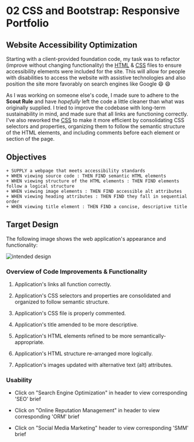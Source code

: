 # 02 CSS and Bootstrap: Responsive Portfolio

## Website Accessibility Optimization

Starting with a client-provided foundation code, my task was to refactor (improve without changing functionality) the <a href="https://github.com/MissNG-Git/BCS_Code-Refactor/blob/main/Develop/index.html">HTML</a> & <a href="https://github.com/MissNG-Git/BCS_Code-Refactor/blob/main/Develop/assets/css/style.css">CSS</a> files to ensure accessibility elements were included for the site. This will allow for people with disabilities to access the website with assistive technologies and also position the site more favorably on search engines like Google 😄 :smile: 

As I was working on someone else's code, I made sure to adhere to the **Scout Rule** and have *hopefully* left the code a little cleaner than what was originally supplied. I tried to improve the codebase with long-term sustainability in mind, and made sure that all links are functioning correctly. I've also reworked the <a href="https://github.com/MissNG-Git/BCS_Code-Refactor/blob/main/Develop/assets/css/style.css">CSS</a> to make it more efficient by consolidating CSS selectors and properties, organizing them to follow the semantic structure of the HTML elements, and including comments before each element or section of the page.

## Objectives
```
+ SUPPLY a webpage that meets accessibility standards
+ WHEN viewing source code : THEN FIND semantic HTML elements
+ WHEN viewing structure of the HTML elements : THEN FIND elements follow a logical structure
+ WHEN viewing image elements : THEN FIND accessible alt attributes
+ WHEN viewing heading attributes : THEN FIND they fall in sequential order
+ WHEN viewing title element : THEN FIND a concise, descriptive title
```

## Target Design

The following image shows the web application's appearance and functionality:

![intended design](./Assets/01-html-css-git-homework-demo.png)

### Overview of Code Improvements & Functionality

1. Application's links all function correctly.

2. Application's CSS selectors and properties are consolidated and organized to follow semantic structure.

3. Application's CSS file is properly commented.

4. Application's title amended to be more descriptive.

5. Application's HTML elements refined to be more semantically-appropriate.

6. Application's HTML structure re-arranged more logically.

7. Application's images updated with alternative text (alt) attributes.

### Usability

* Click on "Search Engine Optimization" in header to view corresponding 'SEO' brief

* Click on "Online Reputation Management" in header to view corresponding 'ORM' brief

* Click on "Social Media Marketing" header to view corresponding 'SMM' brief